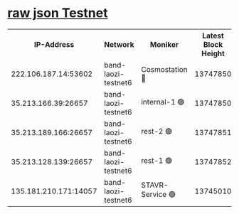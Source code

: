 
[raw json Testnet](https://rpc-check.bandt.stavr.tech/bandt/rpcbandt_result.json)
=

<table><tr><th>IP-Address</th><th>Network</th><th>Moniker</th><th>Latest Block Height</th><th>Earliest Block Height</th><th>Catching Up</th><th>Tx Index</th><th>Voting Power</th><th>Scan Time</th></tr><tr><td>222.106.187.14:53602</td><td>band-laozi-testnet6</td><td>Cosmostation 🔴</td><td>13747850</td><td>13177501</td><td>False</td><td>on</td><td>2203223</td><td>2023-12-11T02:48:51.481291845UTC</td></tr><tr><td>35.213.166.39:26657</td><td>band-laozi-testnet6</td><td>internal-1 🟢</td><td>13747850</td><td>13647850</td><td>False</td><td>on</td><td>0</td><td>2023-12-11T02:48:52.417626457UTC</td></tr><tr><td>35.213.189.166:26657</td><td>band-laozi-testnet6</td><td>rest-2 🟢</td><td>13747851</td><td>13647851</td><td>False</td><td>on</td><td>0</td><td>2023-12-11T02:48:53.373250939UTC</td></tr><tr><td>35.213.128.139:26657</td><td>band-laozi-testnet6</td><td>rest-1 🟢</td><td>13747852</td><td>13647852</td><td>False</td><td>on</td><td>0</td><td>2023-12-11T02:48:56.373369033UTC</td></tr><tr><td>135.181.210.171:14057</td><td>band-laozi-testnet6</td><td>STAVR-Service 🟢</td><td>13745010</td><td>13743001</td><td>False</td><td>on</td><td>0</td><td>2023-12-11T02:48:50.131528052UTC</td></tr></table>
